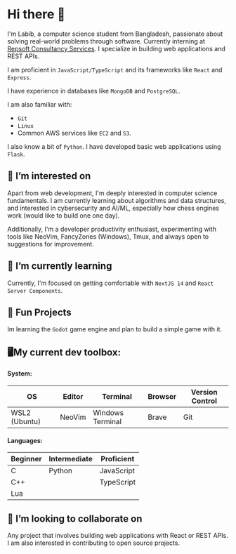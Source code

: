 # Hi there 👋

I'm Labib, a computer science student from Bangladesh, passionate about solving real-world problems through software. Currently interning at [Repsoft Consultancy Services](https://repsoft.in/). I specialize in building web applications and REST APIs.

I am proficient in `JavaScript/TypeScript` and its frameworks like `React` and `Express`.

I have experience in databases like `MongoDB` and `PostgreSQL`.

I am also familiar with:

- `Git`
- `Linux`
- Common AWS services like `EC2` and `S3`.

I also know a bit of `Python`. I have developed basic web applications using `Flask`.

## 🔭 I’m interested on

Apart from web development, I'm deeply interested in computer science fundamentals. I am currently learning about algorithms and data structures, and interested in cybersecurity and AI/ML, especially how chess engines work (would like to build one one day).

Additionally, I'm a developer productivity enthusiast, experimenting with tools like NeoVim, FancyZones (Windows), Tmux, and always open to suggestions for improvement.

## 🌱 I’m currently learning

Currently, I'm focused on getting comfortable with `NextJS 14` and `React Server Components`.

## 🎈 Fun Projects

Im learning the `Godot` game engine and plan to build a simple game with it.

## 🖥️My current dev toolbox:

#### System:

| OS            | Editor | Terminal         | Browser | Version Control |
| ------------- | ------ | ---------------- | ------- | --------------- |
| WSL2 (Ubuntu) | NeoVim | Windows Terminal | Brave   | Git             |

#### Languages:

| Beginner | Intermediate | Proficient |
| -------- | ------------ | ---------- |
| C        | Python       | JavaScript |
| C++      |    | TypeScript |
| Lua      |              |            |

## 👯 I’m looking to collaborate on

Any project that involves building web applications with React or REST APIs. I am also interested in contributing to open source projects.

